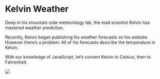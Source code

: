 # Kelvin Weather
Deep in his mountain-side meteorology lab, the mad scientist Kelvin has mastered weather prediction.

Recently, Kelvin began publishing his weather forecasts on his website. However there’s a problem: All of his forecasts describe the temperature in Kelvin.

With our knowledge of JavaScript, let’s convert Kelvin to Celsius, then to Fahrenheit.

![](https://content.codecademy.com/projects/introduction-to-javascript/learn-javascript-introduction/kelvin-weather/Kelvin%20Thermometers.svg)